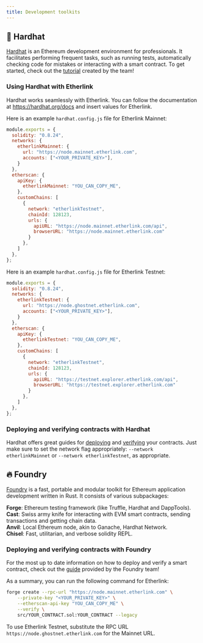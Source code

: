 ```yaml
---
title: Development toolkits
---
```


## 👷 Hardhat

[Hardhat](https://hardhat.org/) is an Ethereum development environment for professionals. It facilitates performing frequent tasks, such as running tests, automatically checking code for mistakes or interacting with a smart contract. To get started, check out the [tutorial](https://hardhat.org/tutorial) created by the team!

### Using Hardhat with Etherlink

Hardhat works seamlessly with Etherlink.
You can follow the documentation at https://hardhat.org/docs and insert values for Etherlink.

Here is an example `hardhat.config.js` file for Etherlink Mainnet:

```javascript
module.exports = {
  solidity: "0.8.24",
  networks: {
    etherlinkMainnet: {
      url: "https://node.mainnet.etherlink.com",
      accounts: ["<YOUR_PRIVATE_KEY>"],
    }
  },
  etherscan: {
    apiKey: {
      etherlinkMainnet: "YOU_CAN_COPY_ME",
    },
    customChains: [
      {
        network: "etherlinkTestnet",
        chainId: 128123,
        urls: {
          apiURL: "https://node.mainnet.etherlink.com/api",
          browserURL: "https://node.mainnet.etherlink.com"
        }
      },
    ]
  },
};
```

Here is an example `hardhat.config.js` file for Etherlink Testnet:

```javascript
module.exports = {
  solidity: "0.8.24",
  networks: {
    etherlinkTestnet: {
      url: "https://node.ghostnet.etherlink.com",
      accounts: ["<YOUR_PRIVATE_KEY>"],
    }
  },
  etherscan: {
    apiKey: {
      etherlinkTestnet: "YOU_CAN_COPY_ME",
    },
    customChains: [
      {
        network: "etherlinkTestnet",
        chainId: 128123,
        urls: {
          apiURL: "https://testnet.explorer.etherlink.com/api",
          browserURL: "https://testnet.explorer.etherlink.com"
        }
      },
    ]
  },
};
```

### Deploying and verifying contracts with Hardhat

Hardhat offers great guides for [deploying](https://hardhat.org/hardhat-runner/docs/guides/deploying) and [verifying](https://hardhat.org/hardhat-runner/docs/guides/verifying) your contracts. Just make sure to set the network flag appropriately: `--network etherlinkMainnet` or `--network etherlinkTestnet`, as appropriate.

## 🔥 Foundry

[Foundry](https://book.getfoundry.sh/) is a fast, portable and modular toolkit for Ethereum application development written in Rust. It consists of various subpackages:

**Forge**: Ethereum testing framework (like Truffle, Hardhat and DappTools).\
**Cast**: Swiss army knife for interacting with EVM smart contracts, sending transactions and getting chain data.\
**Anvil**: Local Ethereum node, akin to Ganache, Hardhat Network.\
**Chisel**: Fast, utilitarian, and verbose solidity REPL.

### Deploying and verifying contracts with Foundry

For the most up to date information on how to deploy and verify a smart contract, check out the [guide](https://book.getfoundry.sh/forge/deploying) provided by the Foundry team!

As a summary, you can run the following command for Etherlink:

```bash
forge create --rpc-url "https://node.mainnet.etherlink.com" \
    --private-key "<YOUR_PRIVATE_KEY>" \
    --etherscan-api-key "YOU_CAN_COPY_ME" \
    --verify \
    src/YOUR_CONTRACT.sol:YOUR_CONTRACT --legacy
```

To use Etherlink Testnet, substitute the RPC URL `https://node.ghostnet.etherlink.com` for the Mainnet URL.
